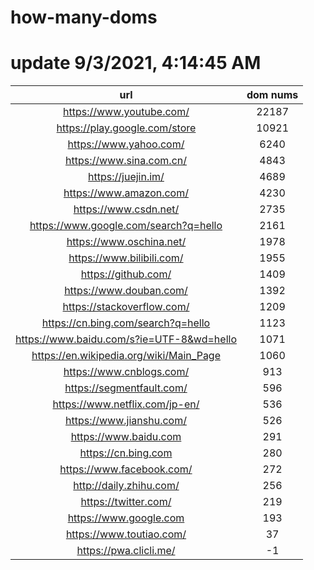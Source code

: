 # how-many-doms

# update 9/3/2021, 4:14:45 AM

url | dom nums
:-: | :-:
https://www.youtube.com/ | 22187
https://play.google.com/store | 10921
https://www.yahoo.com/ | 6240
https://www.sina.com.cn/ | 4843
https://juejin.im/ | 4689
https://www.amazon.com/ | 4230
https://www.csdn.net/ | 2735
https://www.google.com/search?q=hello | 2161
https://www.oschina.net/ | 1978
https://www.bilibili.com/ | 1955
https://github.com/ | 1409
https://www.douban.com/ | 1392
https://stackoverflow.com/ | 1209
https://cn.bing.com/search?q=hello | 1123
https://www.baidu.com/s?ie=UTF-8&wd=hello | 1071
https://en.wikipedia.org/wiki/Main_Page | 1060
https://www.cnblogs.com/ | 913
https://segmentfault.com/ | 596
https://www.netflix.com/jp-en/ | 536
https://www.jianshu.com/ | 526
https://www.baidu.com | 291
https://cn.bing.com | 280
https://www.facebook.com/ | 272
http://daily.zhihu.com/ | 256
https://twitter.com/ | 219
https://www.google.com | 193
https://www.toutiao.com/ | 37
https://pwa.clicli.me/ | -1
